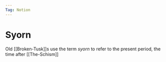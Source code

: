 ```yaml
---
Tag: Notion
---
```

# Syorn
Old [[Broken-Tusk]]s use the term *syorn* to refer to the present period, the time after  [[The-Schism]]